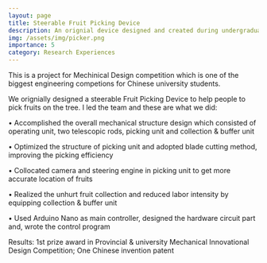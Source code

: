 ```yaml
---
layout: page
title: Steerable Fruit Picking Device
description: An orignial device designed and created during undergraduate
img: /assets/img/picker.png
importance: 5
category: Research Experiences
---
```


This is a project for Mechinical Design competition which is one of the biggest engineering competions for Chinese university students.

We orignially designed a steerable Fruit Picking Device to help people to pick fruits on the tree. I led the team and these are what we did:

•	Accomplished the overall mechanical structure design which consisted of operating unit, two telescopic rods, picking unit and collection & buffer unit

•	Optimized the structure of picking unit and adopted blade cutting method, improving the picking efficiency

•	Collocated camera and steering engine in picking unit to get more accurate location of fruits

•	Realized the unhurt fruit collection and reduced labor intensity by equipping collection & buffer unit

•	Used Arduino Nano as main controller, designed the hardware circuit part and, wrote the control program

Results: 1st prize award in Provincial & university Mechanical Innovational Design Competition; One Chinese invention patent